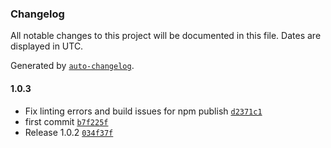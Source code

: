 ### Changelog

All notable changes to this project will be documented in this file. Dates are displayed in UTC.

Generated by [`auto-changelog`](https://github.com/CookPete/auto-changelog).

#### 1.0.3

- Fix linting errors and build issues for npm publish [`d2371c1`](https://github.com/Tartofraise/n8n-nodes-pinterest-js-client/commit/d2371c119855c52b449d9eeb60baacc14ca211ca)
- first commit [`b7f225f`](https://github.com/Tartofraise/n8n-nodes-pinterest-js-client/commit/b7f225fbdb6146f72f2808fcfce03fc4c0c27fd2)
- Release 1.0.2 [`034f37f`](https://github.com/Tartofraise/n8n-nodes-pinterest-js-client/commit/034f37f27a53917c8b6c22b97e8a3c4b3f43dc23)
